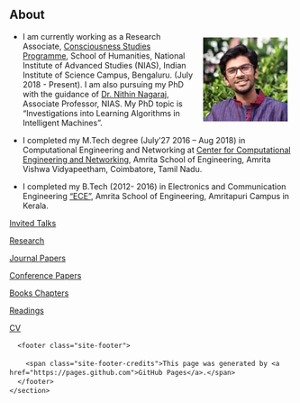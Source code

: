 
<html>
    <section class="main-content">
      <h1 id="about">About</h1>

<p><img style="float: right;margin: 10px 10px 10px;" width="150" src="images/profile.jpg" /></p>

<ul>
  <li>
    <p>I am currently working as a Research Associate, <a href="[https://niasconsciousnesscentre.org/">Consciousness Studies Programme</a>, School of Humanities, National Institute of Advanced Studies (NIAS), Indian Institute of Science Campus, Bengaluru. (July 2018 - Present). I am also pursuing my PhD with the guidance of <a href="https://sites.google.com/site/nithinnagaraj2/">Dr. Nithin Nagaraj</a>, Associate Professor, NIAS. My PhD topic is “Investigations into Learning Algorithms in Intelligent Machines”.</p>
  </li>
  <li>
    <p>I completed my M.Tech degree (July’27 2016 – Aug 2018) in Computational Engineering and Networking at  <a href="https://www.amrita.edu/center/computational-engineering-and-networking">Center for Computational Engineering and Networking</a>, Amrita School of Engineering, Amrita Vishwa Vidyapeetham, Coimbatore, Tamil Nadu.</p>
  </li>
  <li>
    <p>I completed my B.Tech (2012- 2016) in Electronics and Communication Engineering <a href="https://www.amrita.edu/school/engineering/amritapuri/electronics-and-communication">“ECE”</a>, Amrita School of Engineering, Amritapuri Campus in Kerala.</p>
  </li>
</ul>

<div class="span">

<a href="invitedtalks.html">Invited Talks</a>

<a href="research.html">Research</a>

<a href="journalpapers.md">Journal Papers</a>

<a href="conferencepapers.md">Conference Papers</a>

<a href="book.md">Books Chapters</a>

<a href="readings.md">Readings</a>

<a href="cv">CV</a>

 </div>



      <footer class="site-footer">
        
        <span class="site-footer-credits">This page was generated by <a href="https://pages.github.com">GitHub Pages</a>.</span>
      </footer>
    </section>


</html>   

